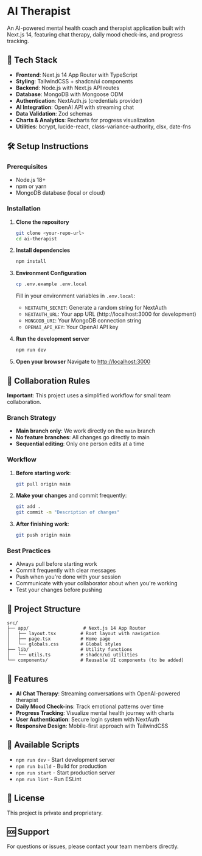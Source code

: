# AI Therapist

An AI-powered mental health coach and therapist application built with Next.js 14, featuring chat therapy, daily mood check-ins, and progress tracking.

## 🚀 Tech Stack

- **Frontend**: Next.js 14 App Router with TypeScript
- **Styling**: TailwindCSS + shadcn/ui components
- **Backend**: Node.js with Next.js API routes
- **Database**: MongoDB with Mongoose ODM
- **Authentication**: NextAuth.js (credentials provider)
- **AI Integration**: OpenAI API with streaming chat
- **Data Validation**: Zod schemas
- **Charts & Analytics**: Recharts for progress visualization
- **Utilities**: bcrypt, lucide-react, class-variance-authority, clsx, date-fns

## 🛠️ Setup Instructions

### Prerequisites
- Node.js 18+ 
- npm or yarn
- MongoDB database (local or cloud)

### Installation

1. **Clone the repository**
   ```bash
   git clone <your-repo-url>
   cd ai-therapist
   ```

2. **Install dependencies**
   ```bash
   npm install
   ```

3. **Environment Configuration**
   ```bash
   cp .env.example .env.local
   ```
   
   Fill in your environment variables in `.env.local`:
   - `NEXTAUTH_SECRET`: Generate a random string for NextAuth
   - `NEXTAUTH_URL`: Your app URL (http://localhost:3000 for development)
   - `MONGODB_URI`: Your MongoDB connection string
   - `OPENAI_API_KEY`: Your OpenAI API key

4. **Run the development server**
   ```bash
   npm run dev
   ```

5. **Open your browser**
   Navigate to [http://localhost:3000](http://localhost:3000)

## 🤝 Collaboration Rules

**Important**: This project uses a simplified workflow for small team collaboration.

### Branch Strategy
- **Main branch only**: We work directly on the `main` branch
- **No feature branches**: All changes go directly to main
- **Sequential editing**: Only one person edits at a time

### Workflow
1. **Before starting work**:
   ```bash
   git pull origin main
   ```

2. **Make your changes** and commit frequently:
   ```bash
   git add .
   git commit -m "Description of changes"
   ```

3. **After finishing work**:
   ```bash
   git push origin main
   ```

### Best Practices
- Always pull before starting work
- Commit frequently with clear messages
- Push when you're done with your session
- Communicate with your collaborator about when you're working
- Test your changes before pushing

## 📁 Project Structure

```
src/
├── app/                    # Next.js 14 App Router
│   ├── layout.tsx         # Root layout with navigation
│   ├── page.tsx           # Home page
│   └── globals.css        # Global styles
├── lib/                   # Utility functions
│   └── utils.ts           # shadcn/ui utilities
└── components/            # Reusable UI components (to be added)
```

## 🎯 Features

- **AI Chat Therapy**: Streaming conversations with OpenAI-powered therapist
- **Daily Mood Check-ins**: Track emotional patterns over time
- **Progress Tracking**: Visualize mental health journey with charts
- **User Authentication**: Secure login system with NextAuth
- **Responsive Design**: Mobile-first approach with TailwindCSS

## 🔧 Available Scripts

- `npm run dev` - Start development server
- `npm run build` - Build for production
- `npm run start` - Start production server
- `npm run lint` - Run ESLint

## 📝 License

This project is private and proprietary.

## 🆘 Support

For questions or issues, please contact your team members directly.
